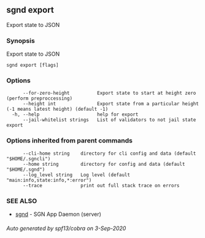 ## sgnd export

Export state to JSON

### Synopsis

Export state to JSON

```
sgnd export [flags]
```

### Options

```
      --for-zero-height          Export state to start at height zero (perform preproccessing)
      --height int               Export state from a particular height (-1 means latest height) (default -1)
  -h, --help                     help for export
      --jail-whitelist strings   List of validators to not jail state export
```

### Options inherited from parent commands

```
      --cli-home string    directory for cli config and data (default "$HOME/.sgncli")
      --home string        directory for config and data (default "$HOME/.sgnd")
      --log_level string   Log level (default "main:info,state:info,*:error")
      --trace              print out full stack trace on errors
```

### SEE ALSO

* [sgnd](sgnd.md)	 - SGN App Daemon (server)

###### Auto generated by spf13/cobra on 3-Sep-2020
